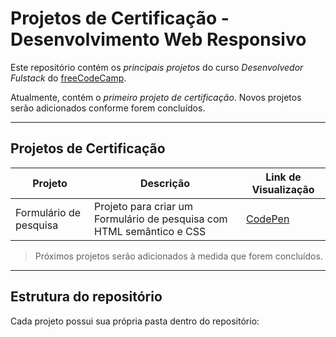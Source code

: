 # Projetos de Certificação - Desenvolvimento Web Responsivo

Este repositório contém os *principais projetos* do curso *Desenvolvedor Fulstack* do [freeCodeCamp](https://www.freecodecamp.org/portuguese/learn/full-stack-developer/).  

Atualmente, contém o *primeiro projeto de certificação*. Novos projetos serão adicionados conforme forem concluídos.

---

##  Projetos de Certificação

| Projeto | Descrição | Link de Visualização |
|---------|-----------|--------------------|
| Formulário de pesquisa | Projeto para criar um Formulário de pesquisa com HTML semântico e CSS | [CodePen](https://codepen.io/trollfacequest/pen/qEbqMyj?editors=1100) |

>  Próximos projetos serão adicionados à medida que forem concluídos.

---

##  Estrutura do repositório

Cada projeto possui sua própria pasta dentro do repositório:
